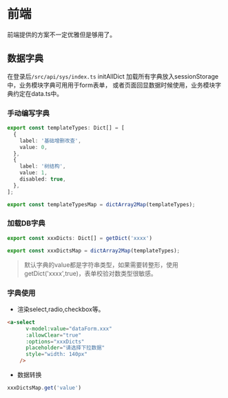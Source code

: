 # 前端
前端提供的方案不一定优雅但是够用了。
## 数据字典
在登录后`/src/api/sys/index.ts` initAllDict 加载所有字典放入sessionStorage中，业务模块字典可用用于form表单，
或者页面回显数据时候使用，业务模块字典约定在data.ts中。

### 手动编写字典
```typescript
export const templateTypes: Dict[] = [
  {
    label: '基础增删改查',
    value: 0,
  },
  {
    label: '树结构',
    value: 1,
    disabled: true,
  },
];

export const templateTypesMap = dictArray2Map(templateTypes);

```
### 加载DB字典
```typescript
export const xxxDicts: Dict[] = getDict('xxxx')

export const xxxDictsMap = dictArray2Map(templateTypes);
```
> 默认字典的value都是字符串类型，如果需要转整形，使用getDict('xxxx',true)，表单校验对数类型很敏感。

### 字典使用
- 渲染select,radio,checkbox等。
```html
<a-select
      v-model:value="dataForm.xxx"
      :allowClear="true"
      :options="xxxDicts"
      placeholder="请选择下拉数据"
      style="width: 140px"
    />
```
- 数据转换
```typescript
xxxDictsMap.get('value')
```

